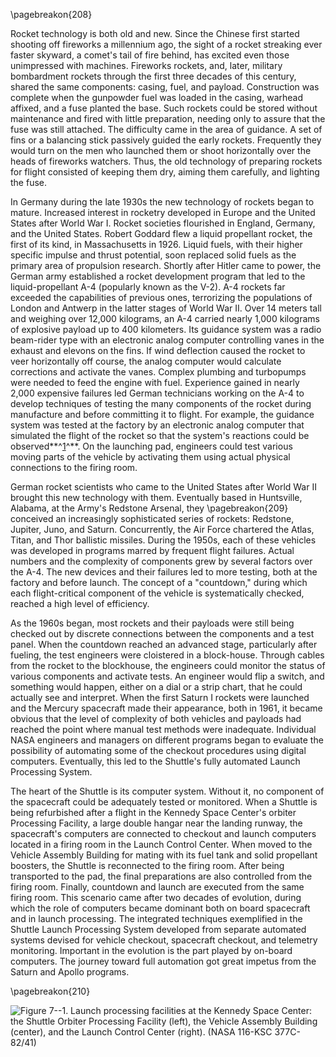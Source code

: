 \pagebreakon{208}

Rocket technology is both old and new. Since the Chinese
first started shooting off fireworks a millennium ago, the sight of a
rocket streaking ever faster skyward, a comet's tail of fire behind, has
excited even those unimpressed with machines. Fireworks rockets, and,
later, military bombardment rockets through the first three decades of
this century, shared the same components: casing, fuel, and payload.
Construction was complete when the gunpowder fuel was loaded in the
casing, warhead affixed, and a fuse planted the base. Such rockets could
be stored without maintenance and fired with little preparation, needing
only to assure that the fuse was still attached. The difficulty came in
the area of guidance. A set of fins or a balancing stick passively
guided the early rockets. Frequently they would turn on the men who
launched them or shoot horizontally over the heads of fireworks
watchers. Thus, the old technology of preparing rockets for flight
consisted of keeping them dry, aiming them carefully, and lighting the
fuse.

In Germany during the late 1930s the new technology of rockets began to
mature. Increased interest in rocketry developed in Europe and the
United States after World War I. Rocket societies flourished in England,
Germany, and the United States. Robert Goddard flew a liquid propellant
rocket, the first of its kind, in Massachusetts in 1926. Liquid fuels,
with their higher specific impulse and thrust potential, soon replaced
solid fuels as the primary area of propulsion research. Shortly after
Hitler came to power, the German army established a rocket development
program that led to the liquid-propellant A-4 (popularly known as the
V-2). A-4 rockets far exceeded the capabilities of previous ones,
terrorizing the populations of London and Antwerp in the latter stages
of World War II. Over 14 meters tall and weighing over 12,000 kilograms,
an A-4 carried nearly 1,000 kilograms of explosive payload up to 400
kilometers. Its guidance system was a radio beam-rider type with an
electronic analog computer controlling vanes in the exhaust and elevons
on the fins. If wind deflection caused the rocket to veer horizontally
off course, the analog computer would calculate corrections and activate
the vanes. Complex plumbing and turbopumps were needed to feed the
engine with fuel. Experience gained in nearly 2,000 expensive failures
led German technicians working on the A-4 to develop techniques of
testing the many components of the rocket during manufacture and before
committing it to flight. For example, the guidance system was tested at
the factory by an electronic analog computer that simulated the flight
of the rocket so that the system's reactions could be
observed**^[1](Source7.html)^**. On the launching pad, engineers could
test various moving parts of the vehicle by activating them using actual
physical connections to the firing room.

German rocket scientists who came to the United States after World War
II brought this new technology with them. Eventually based in
Huntsville, Alabama, at the Army's Redstone Arsenal, they \pagebreakon{209}
conceived an increasingly sophisticated series of rockets: Redstone,
Jupiter, Juno, and Saturn. Concurrently, the Air Force chartered the
Atlas, Titan, and Thor ballistic missiles. During the 1950s, each of
these vehicles was developed in programs marred by frequent flight
failures. Actual numbers and the complexity of components grew by
several factors over the A-4. The new devices and their failures led to
more testing, both at the factory and before launch. The concept of a
"countdown," during which each flight-critical component of the vehicle
is systematically checked, reached a high level of efficiency.

As the 1960s began, most rockets and their payloads were still being
checked out by discrete connections between the components and a test
panel. When the countdown reached an advanced stage, particularly after
fueling, the test engineers were cloistered in a block-house. Through
cables from the rocket to the blockhouse, the engineers could monitor
the status of various components and activate tests. An engineer would
flip a switch, and something would happen, either on a dial or a strip
chart, that he could actually see and interpret. When the first Saturn I
rockets were launched and the Mercury spacecraft made their appearance,
both in 1961, it became obvious that the level of complexity of both
vehicles and payloads had reached the point where manual test methods
were inadequate. Individual NASA engineers and managers on different
programs began to evaluate the possibility of automating some of the
checkout procedures using digital computers. Eventually, this led to the
Shuttle's fully automated Launch Processing System.

The heart of the Shuttle is its computer system. Without it, no
component of the spacecraft could be adequately tested or monitored.
When a Shuttle is being refurbished after a flight in the Kennedy Space
Center's orbiter Processing Facility, a large double hangar near the
landing runway, the spacecraft's computers are connected to checkout and
launch computers located in a firing room in the Launch Control Center.
When moved to the Vehicle Assembly Building for mating with its fuel
tank and solid propellant boosters, the Shuttle is reconnected to the
firing room. After being transported to the pad, the final preparations
are also controlled from the firing room. Finally, countdown and launch
are executed from the same firing room. This scenario came after two
decades of evolution, during which the role of computers became dominant
both on board spacecraft and in launch processing. The integrated
techniques exemplified in the Shuttle Launch Processing System developed
from separate automated systems devised for vehicle checkout, spacecraft
checkout, and telemetry monitoring. Important in the evolution is the
part played by on-board computers. The journey toward full automation
got great impetus from the Saturn and Apollo programs.

\pagebreakon{210}

![**Figure 7--1**. Launch processing facilities at the Kennedy Space Center:
the Shuttle Orbiter Processing Facility (left), the Vehicle Assembly
Building (center), and the Launch Control Center (right). (NASA 116-KSC
377C-82/41)](images/p210.jpg)
